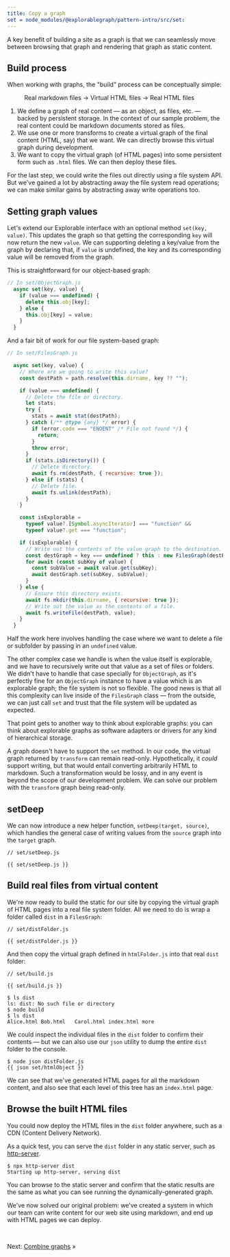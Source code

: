 ```yaml
---
title: Copy a graph
set = node_modules/@explorablegraph/pattern-intro/src/set:
---
```


A key benefit of building a site as a graph is that we can seamlessly move between browsing that graph and rendering that graph as static content.

## Build process

When working with graphs, the "build" process can be conceptually simple:

<figure>
  Real markdown files → Virtual HTML files → Real HTML files
</figure>

1. We define a graph of real content — as an object, as files, etc. — backed by persistent storage. In the context of our sample problem, the real content could be markdown documents stored as files.
1. We use one or more transforms to create a virtual graph of the final content (HTML, say) that we want. We can directly browse this virtual graph during development.
1. We want to copy the virtual graph (of HTML pages) into some persistent form such as `.html` files. We can then deploy these files.

For the last step, we could write the files out directly using a file system API. But we've gained a lot by abstracting away the file system read operations; we can make similar gains by abstracting away write operations too.

## Setting graph values

Let's extend our Explorable interface with an optional method `set(key, value)`. This updates the graph so that getting the corresponding `key` will now return the new `value`. We can supporting deleting a key/value from the graph by declaring that, if `value` is undefined, the key and its corresponding value will be removed from the graph.

This is straightforward for our object-based graph:

```js
// In set/ObjectGraph.js
  async set(key, value) {
    if (value === undefined) {
      delete this.obj[key];
    } else {
      this.obj[key] = value;
    }
  }
```

And a fair bit of work for our file system-based graph:

```js
// In set/FilesGraph.js

  async set(key, value) {
    // Where are we going to write this value?
    const destPath = path.resolve(this.dirname, key ?? "");

    if (value === undefined) {
      // Delete the file or directory.
      let stats;
      try {
        stats = await stat(destPath);
      } catch (/** @type {any} */ error) {
        if (error.code === "ENOENT" /* File not found */) {
          return;
        }
        throw error;
      }
      if (stats.isDirectory()) {
        // Delete directory.
        await fs.rm(destPath, { recursive: true });
      } else if (stats) {
        // Delete file.
        await fs.unlink(destPath);
      }
    }

    const isExplorable =
      typeof value?.[Symbol.asyncIterator] === "function" &&
      typeof value?.get === "function";

    if (isExplorable) {
      // Write out the contents of the value graph to the destination.
      const destGraph = key === undefined ? this : new FilesGraph(destPath);
      for await (const subKey of value) {
        const subValue = await value.get(subKey);
        await destGraph.set(subKey, subValue);
      }
    } else {
      // Ensure this directory exists.
      await fs.mkdir(this.dirname, { recursive: true });
      // Write out the value as the contents of a file.
      await fs.writeFile(destPath, value);
    }
  }
```

Half the work here involves handling the case where we want to delete a file or subfolder by passing in an `undefined` value.

The other complex case we handle is when the value itself is explorable, and we have to recursively write out that value as a set of files or folders. We didn't have to handle that case specially for `ObjectGraph`, as it's perfectly fine for an `ObjectGraph` instance to have a value which is an explorable graph; the file system is not so flexible. The good news is that all this complexity can live inside of the `FilesGraph` class — from the outside, we can just call `set` and trust that the file system will be updated as expected.

That point gets to another way to think about explorable graphs: you can think about explorable graphs as software adapters or drivers for any kind of hierarchical storage.

A graph doesn't have to support the `set` method. In our code, the virtual graph returned by `transform` can remain read-only. Hypothetically, it _could_ support writing, but that would entail converting arbitrarily HTML to markdown. Such a transformation would be lossy, and in any event is beyond the scope of our development problem. We can solve our problem with the `transform` graph being read-only.

## setDeep

We can now introduce a new helper function, `setDeep(target, source)`, which handles the general case of writing values from the `source` graph into the `target` graph.

```{{'js'}}
// set/setDeep.js

{{ set/setDeep.js }}
```

## Build real files from virtual content

We're now ready to build the static for our site by copying the virtual graph of HTML pages into a real file system folder. All we need to do is wrap a folder called `dist` in a `FilesGraph`:

```{{'js'}}
// set/distFolder.js

{{ set/distFolder.js }}
```

And then copy the virtual graph defined in `htmlFolder.js` into that real `dist` folder:

```{{'js'}}
// set/build.js

{{ set/build.js }}
```

```console
$ ls dist
ls: dist: No such file or directory
$ node build
$ ls dist
Alice.html Bob.html   Carol.html index.html more
```

We could inspect the individual files in the `dist` folder to confirm their contents — but we can also use our `json` utility to dump the entire `dist` folder to the console.

```console
$ node json distFolder.js
{{ json set/htmlObject }}
```

We can see that we've generated HTML pages for all the markdown content, and also see that each level of this tree has an `index.html` page.

## Browse the built HTML files

You could now deploy the HTML files in the `dist` folder anywhere, such as a CDN (Content Delivery Network).

As a quick test, you can serve the `dist` folder in any static server, such as [http-server](https://github.com/http-party/http-server).

```console
$ npx http-server dist
Starting up http-server, serving dist
```

You can browse to the static server and confirm that the static results are the same as what you can see running the dynamically-generated graph.

We've now solved our original problem: we've created a system in which our team can write content for our web site using markdown, and end up with HTML pages we can deploy.

&nbsp;

Next: [Combine graphs](combine.html) »
